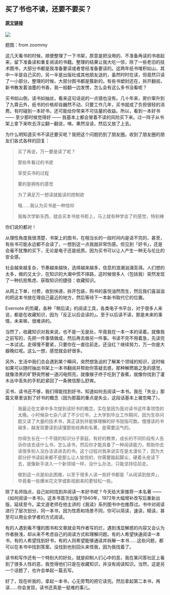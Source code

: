 ## 买了书也不读，还要不要买？

#### [原文链接](https://mp.weixin.qq.com/s?__biz=MjM5ODQ2MDIyMA==&mid=2650713060&idx=1&sn=f6cfb8bac38591a6df87b3ebe290166c&chksm=bec065b789b7eca1290b229ad77e1ceca7b3f6de389e8dee5a10ef8b47c2b0a8edf495f9c57a&mpshare=1&scene=1&srcid=0301cCLRYnLwWQBj5dqpl8ej#rd)


![](http://mmbiz.qpic.cn/mmbiz_jpg/JuJRyjO2zcaG6t1ZwEWibWVPiaGL3Ev6sBibo4mdt2ZLuBicFN3Tp9FdxE89eywUW4EMStTseQRgoA8kRPOAlPcOlg/640?wx_fmt=jpeg&tp=webp&wxfrom=5)

题图：from zoommy

这几天看书的时候，顺便整理了一下书架，原意是把没用的、不准备再读的书收起来，留下准备读和重复阅读的书籍。整理的结果让我大吃一惊，除了一些老旧的技术图书，大部分书都是我准备要读或者曾经准备要读的。这两年纸书堆积如山，其中一半是自己买的，另一半是出版社或其他朋友送的，虽然时时在读，但竟然只读了一小部分。整理的时候，大部分图书都是簇新的。有些书塑封还在，拆开翻阅，新书散发着油墨的书香，我一般翻一边发愣，怎么会有这么多书没看呢？

买书如山倒，读书如抽丝，看来这句话说的一点错也没有。几十年来，房价窜升到了九霄云外，纸书的价格却自巍然不动，只要工作几年，买书就成了负担很轻的消费。有时碰到一本好书，还可能给你带来不可估量的收益。所以，看到一本好书 —— 至少那时候觉得好 —— 我基本上都会冒着不读的风险买下来。过一阵子从书架上拿下来吹去浮尘翻一翻说，咦，果然没读，然后又放了上去。

为什么明知道买书不读还要买呢？我把这个问题扔到了朋友圈。收到了朋友圈的朋友们各式各样的回复：

> 买了再说，万一要是读了呢？
>
> 那些年看过的书皮
>
> 享受买书的过程
>
> 要的是拥有的感觉
>
> 为了满足万一想读就能读的控制欲
>
> 哦……我认为买书是一种信仰
>
> 我每次学新东西，就会买本书放书柜上，马上就有种学会了的感觉，特别棒

你们说的都对！

从理性角度我很清楚，书架上的图书，在相当长的一段时间内是读不完的，甚至，有些书可能永远都不会读了，一想到这一点我就非常伤感。但见到「好书」，还是会毫不犹豫的买下，无论是电子还是纸质。因为买书可以让人产生一种无与伦比的安全感。

社会越来越复杂，节奏越来越快，选择越来越多，信息的浪潮汹涌澎湃。人们想的太多，做的又太少，在知识的大潮中慌不择路，这时候很多人（包括我）突然发现了一种抗拒焦虑、获取知识的捷径：收藏知识。

从网上下单，付费，收到快递，拆开包装，购书的喜悦油然而生，然后我们喜滋滋的把这本书放在理自己最近的地方，然后等待下一本新书取代它的位置。

Evernote 的剪藏，各种「稍后读」的阅读工具，各类电子书平台，对于很多人来说，都是在收藏知识，因为「反正以后会读的」。至于以后读不读，那是未来的事情，未来嘛，很难讲的。

当然了，收藏知识对我来说，也不是一无是处，毕竟我在一本一本的读着。就像我之前写的，先把一件事情做成，然后再去做另一件事。书读不完不用着急，先读完一本试试。走得慢不要紧，只要你在一直往前走。还没红？继续努力，万一你是大器晚红呢。这么一想，感觉就会好很多。

另外，生活中我们总会遇到某个瞬间，突然想急迫的了解某个领域的知识，这时候如果可以随时抽出书架上一本书翻阅并帮助你答疑去惑，那种解燃眉之急的感觉，就像漆黑的旷野突然被一道闪电照亮，就像猴子终于吃到了香蕉，就像你找到了灌木丛中丢失的手机赶紧回了一条微信那么舒爽。

买书、读书还不够，我们得能找到好书，知道如何去阅读一本书。我在「失业」那篇文章里谈到了好书的概念（因为那篇的重点是失业，这段话基本上被忽略了）。

> 我最近在文章中多次提到读好书的概念，实在是因为我对读书这件事领悟的太晚。小时候杂七杂八读了不少烂书，上大学到毕业工作期间，因为生存问题又读了大量的技术书，真正读到并能够理解的好书屈指可数。慢慢读的书越多，越发现要读到读懂那些经典和名著，是需要运气的。
>
> 你得生长在一个不错的知识分子家庭，有好的教育，成长的不同阶段有人告诉你该去读什么书，怎么读书，然后你才能具备了一种阅读能力，帮助你去读很多别人没办法读进去的书。这个过程对我来说实在是太漫长了，因为大部分好书读起来都不是那么让人愉悦的，你需要踮起脚尖，硬着头皮读下去，就像新手进入一个新领域一样，没什么办法，只能坚持往前走。
>
> 做到这一点是如此困难，以至于很多人读一些好书都是「从阅读到放弃」，毕竟看一些爆米花文学或影视剧来的更轻松一些。

除了名师指点，自己如何找到并阅读一本好书呢？今天给大家推荐一本名著 ——《如何阅读一本书》。这本书首次出版于1940年，1972年大幅增补改写后重新出版，延续至今。梁文道老师在他主讲的《我读》系列图书中也推荐过。书中对阅读进行了层次划分，同一本书，因为性质和场景不同，你可以简读，速读，精读，甚至可以用业余学者的方式阅读。

有的人遇到看不懂的图书和文章就会骂作者写的烂，遇到浅显解惑的内容又会认为作者肤浅，却从来不考虑自己的阅读方式和理解问题。有的人希望快速阅读一本书，有的人希望找到好书，有的人则希望能够通读并拆解一本书……这些问题，都可以在本书中找到答案。没找到也别回头来怪我，因为我找着了。

读书和写作还有一个特别大的好处，就是抑制人们心中的恶，我在某问答社区上看到了很多人性的恶，我觉得他们只是在收藏知识，并没有阅读知识。当然，这是另一个话题了，也许会单起一篇去写。

好了，现在听我的，拿起一本书，心无旁骛的把它读完。然后拿起第二本书，再读……你会发现，读书还真是一挺难的事儿。

